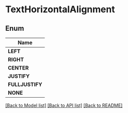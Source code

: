 
# TextHorizontalAlignment


## Enum
| Name |
| ----------- |
| **LEFT** |
| **RIGHT** |
| **CENTER** |
| **JUSTIFY** |
| **FULLJUSTIFY** |
| **NONE** |

[[Back to Model list]](../README.md#documentation-for-models) [[Back to API list]](../README.md#documentation-for-api-endpoints) [[Back to README]](../README.md)


